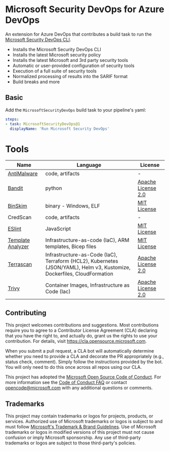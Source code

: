 # Microsoft Security DevOps for Azure DevOps

An extension for Azure DevOps that contributes a build task to run the [Microsoft Security DevOps CLI](https://aka.ms/msdo-nuget).

* Installs the Microsoft Security DevOps CLI
* Installs the latest Microsoft security policy
* Installs the latest Microsoft and 3rd party security tools
* Automatic or user-provided configuration of security tools
* Execution of a full suite of security tools
* Normalized processing of results into the SARIF format
* Build breaks and more

## Basic

Add the `MicrosoftSecurityDevOps` build task to your pipeline's yaml:

```yaml
steps:
- task: MicrosoftSecurityDevOps@1
  displayName: 'Run Microsoft Security DevOps'
```

# Tools

| Name | Language | License |
| --- | --- | --- |
| [AntiMalware](https://www.microsoft.com/en-us/windows/comprehensive-security) | code, artifacts | - |
| [Bandit](https://github.com/PyCQA/bandit) | python | [Apache License 2.0](https://github.com/PyCQA/bandit/blob/master/LICENSE) |
| [BinSkim](https://github.com/Microsoft/binskim) | binary - Windows, ELF | [MIT License](https://github.com/microsoft/binskim/blob/main/LICENSE) |
| CredScan | code, artifacts | - |
| [ESlint](https://github.com/eslint/eslint) | JavaScript | [MIT License](https://github.com/eslint/eslint/blob/main/LICENSE) |
| [Template Analyzer](https://github.com/Azure/template-analyzer) | Infrastructure-as-code (IaC), ARM templates, Bicep files | [MIT License](https://github.com/Azure/template-analyzer/blob/main/LICENSE.txt) |
| [Terrascan](https://github.com/accurics/terrascan) | Infrastructure-as-Code (IaC), Terraform (HCL2), Kubernetes (JSON/YAML), Helm v3, Kustomize, Dockerfiles, CloudFormation | [Apache License 2.0](https://github.com/accurics/terrascan/blob/master/LICENSE) |
| [Trivy](https://github.com/aquasecurity/trivy) | Container Images, Infrastructure as Code (Iac) | [Apache License 2.0](https://github.com/aquasecurity/trivy/blob/main/LICENSE) |

## Contributing

This project welcomes contributions and suggestions.  Most contributions require you to agree to a
Contributor License Agreement (CLA) declaring that you have the right to, and actually do, grant us
the rights to use your contribution. For details, visit https://cla.opensource.microsoft.com.

When you submit a pull request, a CLA bot will automatically determine whether you need to provide
a CLA and decorate the PR appropriately (e.g., status check, comment). Simply follow the instructions
provided by the bot. You will only need to do this once across all repos using our CLA.

This project has adopted the [Microsoft Open Source Code of Conduct](https://opensource.microsoft.com/codeofconduct/).
For more information see the [Code of Conduct FAQ](https://opensource.microsoft.com/codeofconduct/faq/) or
contact [opencode@microsoft.com](mailto:opencode@microsoft.com) with any additional questions or comments.

## Trademarks

This project may contain trademarks or logos for projects, products, or services. Authorized use of Microsoft 
trademarks or logos is subject to and must follow 
[Microsoft's Trademark & Brand Guidelines](https://www.microsoft.com/en-us/legal/intellectualproperty/trademarks/usage/general).
Use of Microsoft trademarks or logos in modified versions of this project must not cause confusion or imply Microsoft sponsorship.
Any use of third-party trademarks or logos are subject to those third-party's policies.
